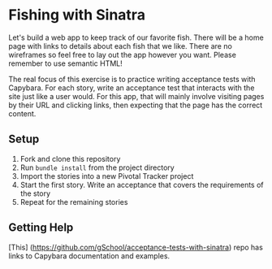# Fishing with Sinatra

Let's build a web app to keep track of our favorite fish. There will be a home page
with links to details about each fish that we like. There are no wireframes so feel
free to lay out the app however you want. Please remember to use semantic HTML!

The real focus of this exercise is to practice writing acceptance tests with Capybara.
For each story, write an acceptance test that interacts with the site just like a
user would. For this app, that will mainly involve visiting pages by their URL and
clicking links, then expecting that the page has the correct content.

## Setup

1. Fork and clone this repository
1. Run `bundle install` from the project directory
1. Import the stories into a new Pivotal Tracker project
1. Start the first story. Write an acceptance that covers the requirements of the story
1. Repeat for the remaining stories

## Getting Help

[This] (https://github.com/gSchool/acceptance-tests-with-sinatra) repo has links to
Capybara documentation and examples.
